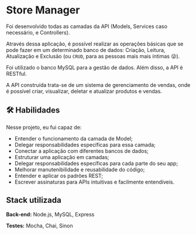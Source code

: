 
# Store Manager

Foi desenvolvido todas as camadas da API (Models, Services caso necessário, e Controllers).

Através dessa aplicação, é possível realizar as operações básicas que se pode fazer em um determinado banco de dados: Criação, Leitura, Atualização e Exclusão (ou `CRUD`, para as pessoas mais mais íntimas 😜).

Foi utilizado o banco MySQL para a gestão de dados. Além disso, a API é RESTful.

A API construída trata-se de um sistema de gerenciamento de vendas, onde é possível criar, visualizar, deletar e atualizar produtos e vendas.
## 🛠 Habilidades
Nesse projeto, eu fui capaz de:

- Entender o funcionamento da camada de Model;
- Delegar responsabilidades específicas para essa camada;
- Conectar a aplicação com diferentes bancos de dados;
- Estruturar uma aplicação em camadas;
- Delegar responsabilidades específicas para cada parte do seu app;
- Melhorar manutenibilidade e reusabilidade do código;
- Entender e aplicar os padrões REST;
- Escrever assinaturas para APIs intuitivas e facilmente entendíveis.


## Stack utilizada

**Back-end:** Node.js, MySQL, Express

**Testes:** Mocha, Chai, Sinon
